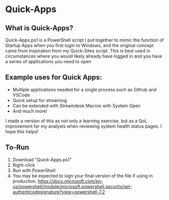 # Quick-Apps
## What is Quick-Apps?
Quick-Apps.ps1 is a PowerShell script I put together to mimic the function of Startup Apps when you first login to Windows, and the original concept came from inspiration from my Quick-Sites script. 
This is best used in circumstances where you would likely already have logged in and you have a series of applications you need to open

## Example uses for Quick Apps:
* Multiple applications needed for a single process such as Github and VSCode
* Quick setup for streaming
* Can be extended with Streamdesk Macros with System Open
* And much more!

I made a version of this as not only a learning exercise, but as a QoL improvement for my analysts when reviewing system health status pages. I hope this helps!

## To-Run
1. Download "Quick-Apps.ps1"
2. Right-click
3. Run with PowerShell
4. You may be expected to sign your final version of the file if using in production. https://docs.microsoft.com/en-us/powershell/module/microsoft.powershell.security/set-authenticodesignature?view=powershell-7.2
